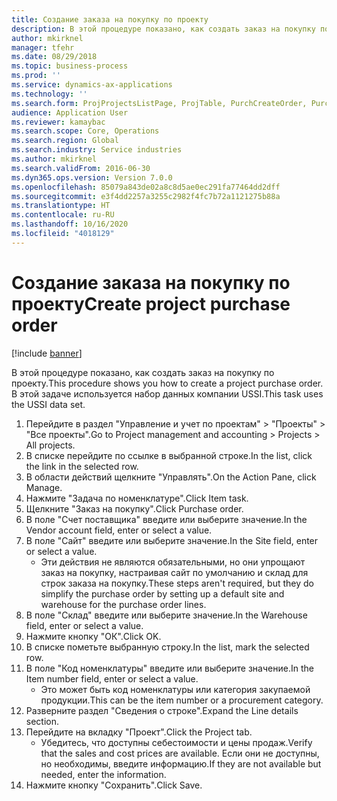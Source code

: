 ```yaml
---
title: Создание заказа на покупку по проекту
description: В этой процедуре показано, как создать заказ на покупку по проекту.
author: mkirknel
manager: tfehr
ms.date: 08/29/2018
ms.topic: business-process
ms.prod: ''
ms.service: dynamics-ax-applications
ms.technology: ''
ms.search.form: ProjProjectsListPage, ProjTable, PurchCreateOrder, PurchTable, PurchTablePart, InventItemIdLookupPurchase
audience: Application User
ms.reviewer: kamaybac
ms.search.scope: Core, Operations
ms.search.region: Global
ms.search.industry: Service industries
ms.author: mkirknel
ms.search.validFrom: 2016-06-30
ms.dyn365.ops.version: Version 7.0.0
ms.openlocfilehash: 85079a843de02a8c8d5ae0ec291fa77464dd2dff
ms.sourcegitcommit: e3f4dd2257a3255c2982f4fc7b72a1121275b88a
ms.translationtype: HT
ms.contentlocale: ru-RU
ms.lasthandoff: 10/16/2020
ms.locfileid: "4018129"
---
```

# <a name="create-project-purchase-order"></a><span data-ttu-id="8541c-103">Создание заказа на покупку по проекту</span><span class="sxs-lookup"><span data-stu-id="8541c-103">Create project purchase order</span></span>

[!include [banner](../../includes/banner.md)]

<span data-ttu-id="8541c-104">В этой процедуре показано, как создать заказ на покупку по проекту.</span><span class="sxs-lookup"><span data-stu-id="8541c-104">This procedure shows you how to create a project purchase order.</span></span> <span data-ttu-id="8541c-105">В этой задаче используется набор данных компании USSI.</span><span class="sxs-lookup"><span data-stu-id="8541c-105">This task uses the USSI data set.</span></span>

1. <span data-ttu-id="8541c-106">Перейдите в раздел "Управление и учет по проектам" > "Проекты" > "Все проекты".</span><span class="sxs-lookup"><span data-stu-id="8541c-106">Go to Project management and accounting > Projects > All projects.</span></span>
2. <span data-ttu-id="8541c-107">В списке перейдите по ссылке в выбранной строке.</span><span class="sxs-lookup"><span data-stu-id="8541c-107">In the list, click the link in the selected row.</span></span>
3. <span data-ttu-id="8541c-108">В области действий щелкните "Управлять".</span><span class="sxs-lookup"><span data-stu-id="8541c-108">On the Action Pane, click Manage.</span></span>
4. <span data-ttu-id="8541c-109">Нажмите "Задача по номенклатуре".</span><span class="sxs-lookup"><span data-stu-id="8541c-109">Click Item task.</span></span>
5. <span data-ttu-id="8541c-110">Щелкните "Заказ на покупку".</span><span class="sxs-lookup"><span data-stu-id="8541c-110">Click Purchase order.</span></span>
6. <span data-ttu-id="8541c-111">В поле "Счет поставщика" введите или выберите значение.</span><span class="sxs-lookup"><span data-stu-id="8541c-111">In the Vendor account field, enter or select a value.</span></span>
7. <span data-ttu-id="8541c-112">В поле "Сайт" введите или выберите значение.</span><span class="sxs-lookup"><span data-stu-id="8541c-112">In the Site field, enter or select a value.</span></span>
    * <span data-ttu-id="8541c-113">Эти действия не являются обязательными, но они упрощают заказ на покупку, настраивая сайт по умолчанию и склад для строк заказа на покупку.</span><span class="sxs-lookup"><span data-stu-id="8541c-113">These steps aren't required, but they do simplify the purchase order by setting up a default site and warehouse for the purchase order lines.</span></span>  
8. <span data-ttu-id="8541c-114">В поле "Склад" введите или выберите значение.</span><span class="sxs-lookup"><span data-stu-id="8541c-114">In the Warehouse field, enter or select a value.</span></span>
9. <span data-ttu-id="8541c-115">Нажмите кнопку "OК".</span><span class="sxs-lookup"><span data-stu-id="8541c-115">Click OK.</span></span>
10. <span data-ttu-id="8541c-116">В списке пометьте выбранную строку.</span><span class="sxs-lookup"><span data-stu-id="8541c-116">In the list, mark the selected row.</span></span>
11. <span data-ttu-id="8541c-117">В поле "Код номенклатуры" введите или выберите значение.</span><span class="sxs-lookup"><span data-stu-id="8541c-117">In the Item number field, enter or select a value.</span></span>
    * <span data-ttu-id="8541c-118">Это может быть код номенклатуры или категория закупаемой продукции.</span><span class="sxs-lookup"><span data-stu-id="8541c-118">This can be the item number or a procurement category.</span></span>  
12. <span data-ttu-id="8541c-119">Разверните раздел "Сведения о строке".</span><span class="sxs-lookup"><span data-stu-id="8541c-119">Expand the Line details section.</span></span>
13. <span data-ttu-id="8541c-120">Перейдите на вкладку "Проект".</span><span class="sxs-lookup"><span data-stu-id="8541c-120">Click the Project tab.</span></span>
    * <span data-ttu-id="8541c-121">Убедитесь, что доступны себестоимости и цены продаж.</span><span class="sxs-lookup"><span data-stu-id="8541c-121">Verify that the sales and cost prices are available.</span></span> <span data-ttu-id="8541c-122">Если они не доступны, но необходимы, введите информацию.</span><span class="sxs-lookup"><span data-stu-id="8541c-122">If they are not available but needed, enter the information.</span></span>  
14. <span data-ttu-id="8541c-123">Нажмите кнопку "Сохранить".</span><span class="sxs-lookup"><span data-stu-id="8541c-123">Click Save.</span></span>

